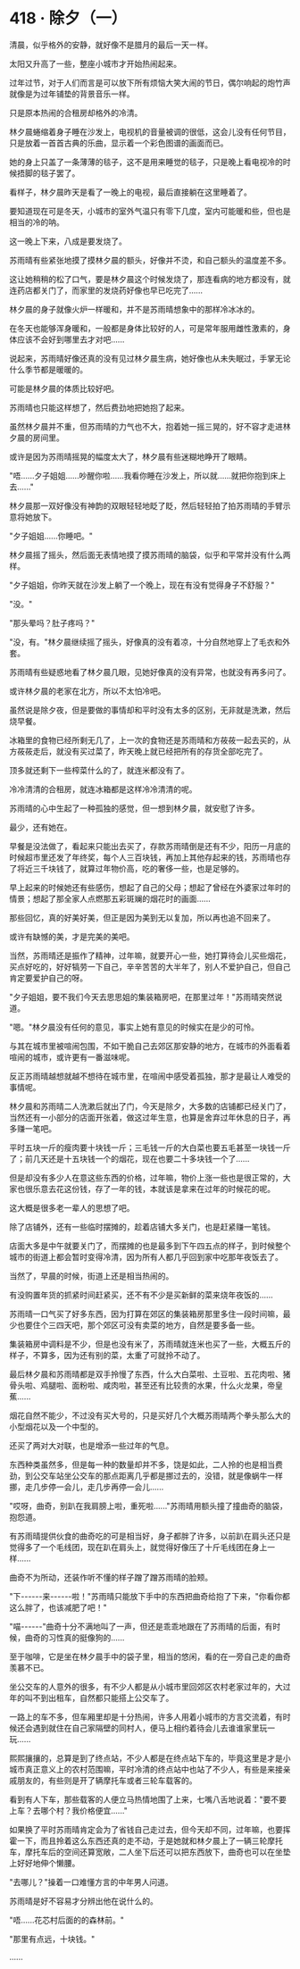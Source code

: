 <link rel="stylesheet" href="../../styles/text.css" />
<h1>418 · 除夕（一）</h1>

清晨，似乎格外的安静，就好像不是腊月的最后一天一样。

太阳又升高了一些，整座小城市才开始热闹起来。

过年过节，对于人们而言是可以放下所有烦恼大笑大闹的节日，偶尔响起的炮竹声就像是为过年铺垫的背景音乐一样。

只是原本热闹的合租房却格外的冷清。

林夕晨蜷缩着身子睡在沙发上，电视机的音量被调的很低，这会儿没有任何节目，只是放着一首首古典的乐曲，显示着一个彩色图谱的画面而已。

她的身上只盖了一条薄薄的毯子，这不是用来睡觉的毯子，只是晚上看电视冷的时候捂脚的毯子罢了。

看样子，林夕晨昨天是看了一晚上的电视，最后直接躺在这里睡着了。

要知道现在可是冬天，小城市的室外气温只有零下几度，室内可能暖和些，但也是相当的冷的呐。

这一晚上下来，八成是要发烧了。

苏雨晴有些紧张地摸了摸林夕晨的额头，好像并不烫，和自己额头的温度差不多。

这让她稍稍的松了口气，要是林夕晨这个时候发烧了，那连看病的地方都没有，就连药店都关门了，而家里的发烧药好像也早已吃完了......

林夕晨的身子就像火炉一样暖和，并不是苏雨晴想象中的那样冷冰冰的。

在冬天也能够浑身暖和，一般都是身体比较好的人，可是常年服用雌性激素的，身体应该不会好到哪里去才对吧......

说起来，苏雨晴好像还真的没有见过林夕晨生病，她好像也从未失眠过，手掌无论什么季节都是暖暖的。

可能是林夕晨的体质比较好吧。

苏雨晴也只能这样想了，然后费劲地把她抱了起来。

虽然林夕晨并不重，但苏雨晴的力气也不大，抱着她一摇三晃的，好不容才走进林夕晨的房间里。

或许是因为苏雨晴摇晃的幅度太大了，林夕晨有些迷糊地睁开了眼睛。

"唔......夕子姐姐......吵醒你啦......我看你睡在沙发上，所以就......就把你抱到床上去......"

林夕晨那一双好像没有神韵的双眼轻轻地眨了眨，然后轻轻拍了拍苏雨晴的手臂示意将她放下。

"夕子姐姐......你睡吧。"

林夕晨摇了摇头，然后面无表情地摸了摸苏雨晴的脑袋，似乎和平常并没有什么两样。

"夕子姐姐，你昨天就在沙发上躺了一个晚上，现在有没有觉得身子不舒服？"

"没。"

"那头晕吗？肚子疼吗？"

"没，有。"林夕晨继续摇了摇头，好像真的没有着凉，十分自然地穿上了毛衣和外套。

苏雨晴有些疑惑地看了林夕晨几眼，见她好像真的没有异常，也就没有再多问了。

或许林夕晨的老家在北方，所以不太怕冷吧。

虽然说是除夕夜，但是要做的事情却和平时没有太多的区别，无非就是洗漱，然后烧早餐。

冰箱里的食物已经所剩无几了，上一次的食物还是苏雨晴和方莜莜一起去买的，从方莜莜走后，就没有买过菜了，昨天晚上就已经把所有的存货全部吃完了。

顶多就还剩下一些榨菜什么的了，就连米都没有了。

冷冷清清的合租房，就连冰箱都是这样冷冷清清的呢。

苏雨晴的心中生起了一种孤独的感觉，但一想到林夕晨，就安慰了许多。

最少，还有她在。

早餐是没法做了，看起来只能出去买了，存款苏雨晴倒是还有不少，阳历一月底的时候超市里还发了年终奖，每个人三百块钱，再加上其他存起来的钱，苏雨晴也存了将近三千块钱了，就算过年物价高，吃的奢侈一些，也是足够的。

早上起来的时候她还有些感伤，想起了自己的父母；想起了曾经在外婆家过年时的情景；想起了那全家人点燃那五彩斑斓的烟花时的画面......

那些回忆，真的好美好美，但正是因为美到无以复加，所以再也追不回来了。

或许有缺憾的美，才是完美的美吧。

当然，苏雨晴还是振作了精神，过年嘛，就要开心一些，她打算待会儿买些烟花，买点好吃的，好好犒劳一下自己，辛辛苦苦的大半年了，别人不爱护自己，但自己肯定要爱护自己的呀。

"夕子姐姐，要不我们今天去思思姐的集装箱房吧，在那里过年！"苏雨晴突然说道。

"嗯。"林夕晨没有任何的意见，事实上她有意见的时候实在是少的可怜。

与其在城市里被喧闹包围，不如干脆自己去郊区那安静的地方，在城市的外面看着喧闹的城市，或许更有一番滋味呢。

反正苏雨晴越想就越不想待在城市里，在喧闹中感受着孤独，那才是最让人难受的事情呢。

林夕晨和苏雨晴二人洗漱后就出了门，今天是除夕，大多数的店铺都已经关门了，当然还有一小部分的店面开张着，做这过年生意，也算是舍弃过年休息的日子，再多赚一笔吧。

平时五块一斤的瘦肉要十块钱一斤；三毛钱一斤的大白菜也要五毛甚至一块钱一斤了；前几天还是十五块钱一个的烟花，现在也要二十多块钱一个了......

但是却没有多少人在意这些东西的价格，过年嘛，物价上涨一些也是很正常的，大家也很乐意去花这份钱，存了一年的钱，本就该是拿来在过年的时候花的呢。

这大概是很多老一辈人的思想了吧。

除了店铺外，还有一些临时摆摊的，趁着店铺大多关门，也是赶紧赚一笔钱。

店面大多是中午就要关门了，而摆摊的也是最多到下午四五点的样子，到时候整个城市的街道上都会暂时变得冷清，因为所有人都几乎回到家中吃那年夜饭去了。

当然了，早晨的时候，街道上还是相当热闹的。

有没购置年货的抓紧时间赶紧买，还不有不少是买新鲜的菜来烧年夜饭的......

苏雨晴一口气买了好多东西，因为打算在郊区的集装箱房那里多住一段时间嘛，最少也要住个三四天吧，那个郊区可没有卖菜的地方，自然是要多备一些。

集装箱房中调料是不少，但是也没有米了，苏雨晴就连米也买了一些，大概五斤的样子，不算多，因为还有别的菜，太重了可就拎不动了。

最后林夕晨和苏雨晴都是双手拎慢了东西，什么大白菜啦、土豆啦、五花肉啦、猪骨头啦、鸡腿啦、面粉啦、咸肉啦，甚至还有比较贵的水果，什么火龙果，帝皇蕉......

烟花自然不能少，不过没有买大号的，只是买好几个大概苏雨晴两个拳头那么大的小型烟花以及一个中型的。

还买了两对大对联，也是增添一些过年的气息。

东西种类虽然多，但是每一种的数量却并不多，饶是如此，二人拎的也是相当费劲，到公交车站坐公交车的那点距离几乎都是挪过去的，没错，就是像蜗牛一样挪，走几步停一会儿，走几步再停一会儿......

"哎呀，曲奇，别趴在我肩膀上啦，重死啦......"苏雨晴用额头撞了撞曲奇的脑袋，抱怨道。

有苏雨晴提供伙食的曲奇吃的可是相当好，身子都胖了许多，以前趴在肩头还只是觉得多了一个毛线团，现在趴在肩头上，就觉得好像压了十斤毛线团在身上一样......

曲奇不为所动，还装作听不懂的样子蹭了蹭苏雨晴的脸颊。

"下------来------啦！"苏雨晴只能放下手中的东西把曲奇给抱了下来，"你看你都这么胖了，也该减肥了吧！"

"喵------"曲奇十分不满地叫了一声，但还是乖乖地跟在了苏雨晴的后面，有时候，曲奇的习性真的挺像狗的......

至于咖啡，它是坐在林夕晨手中的袋子里，相当的悠闲，看的在一旁自己走的曲奇羡慕不已。

坐公交车的人意外的很多，有不少人都是从小城市里回郊区农村老家过年的，大过年的叫不到出租车，自然都只能搭上公交车了。

一路上的车不多，但车厢里却是十分热闹，许多人用着小城市的方言交流着，有时候还会遇到就住在自己家隔壁的同村人，便马上相约着待会儿去谁谁家里玩一玩......

熙熙攘攘的，总算是到了终点站，不少人都是在终点站下车的，毕竟这里是才是小城市真正意义上的农村范围嘛，平时冷清的终点站中也站了不少人，有些是来接亲戚朋友的，有些则是开了辆摩托车或者三轮车载客的。

看到有人下车，那些载客的人便立马热情地围了上来，七嘴八舌地说着："要不要上车？去哪个村？我价格便宜......"

如果换了平时苏雨晴肯定会为了省钱自己走过去，但今天却不同，过年嘛，也要挥霍一下，而且拎着这么东西还真的走不动，于是她就和林夕晨上了一辆三轮摩托车，摩托车后的空间还算宽敞，二人坐下后还可以把东西放下，曲奇也可以在坐垫上好好地伸个懒腰。

"去哪儿？"操着一口难懂方言的中年男人问道。

苏雨晴是好不容易才分辨出他在说什么的。

"唔......花芯村后面的的森林前。"

"那里有点远，十块钱。"

......

